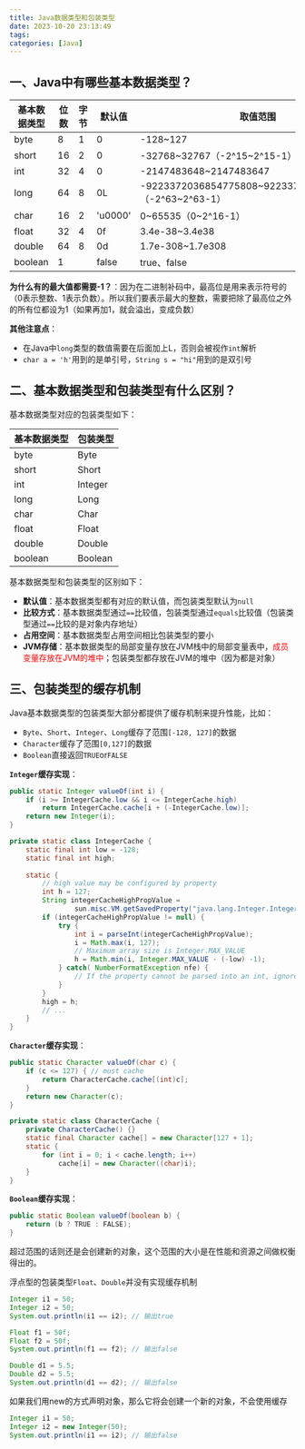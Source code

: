```yaml
---
title: Java数据类型和包装类型
date: 2023-10-20 23:13:49
tags:
categories: [Java]
---
```


## 一、Java中有哪些基本数据类型？
|基本数据类型|位数|字节|默认值|取值范围|
|---|---|---|---|---|
|byte|8|1|0|-128~127|
|short|16|2|0|-32768~32767（-2^15~2^15-1）|
|int|32|4|0|-2147483648~2147483647|
|long|64|8|0L|-9223372036854775808~9223372036854775807（-2^63~2^63-1）|
|char|16|2|'u0000'|0~65535（0~2^16-1）|
|float|32|4|0f|3.4e-38~3.4e38|
|double|64|8|0d|1.7e-308~1.7e308|
|boolean|1||false|true、false|

**为什么有的最大值都需要-1？**：因为在二进制补码中，最高位是用来表示符号的（0表示整数、1表示负数）。所以我们要表示最大的整数，需要把除了最高位之外的所有位都设为1（如果再加1，就会溢出，变成负数）

**其他注意点**：
* 在Java中`long`类型的数值需要在后面加上L，否则会被视作`int`解析
* `char a = 'h'`用到的是单引号，`String s = "hi"`用到的是双引号

## 二、基本数据类型和包装类型有什么区别？
基本数据类型对应的包装类型如下：

|基本数据类型|包装类型|
|---|---|
|byte|Byte|
|short|Short|
|int|Integer|
|long|Long|
|char|Char|
|float|Float|
|double|Double|
|boolean|Boolean|

基本数据类型和包装类型的区别如下：
* **默认值**：基本数据类型都有对应的默认值，而包装类型默认为`null`
* **比较方式**：基本数据类型通过`==`比较值，包装类型通过`equals`比较值（包装类型通过`==`比较的是对象内存地址）
* **占用空间**：基本数据类型占用空间相比包装类型的要小
* **JVM存储**：基本数据类型的局部变量存放在JVM栈中的局部变量表中，<font color=red>成员变量存放在JVM的堆中</font>；包装类型都存放在JVM的堆中（因为都是对象）

## 三、包装类型的缓存机制
Java基本数据类型的包装类型大部分都提供了缓存机制来提升性能，比如：
* `Byte`、`Short`、`Integer`、`Long`缓存了范围`[-128, 127]`的数据
* `Character`缓存了范围`[0,127]`的数据
* `Boolean`直接返回`TRUE`or`FALSE`

**`Integer`缓存实现**：
```java
public static Integer valueOf(int i) {
    if (i >= IntegerCache.low && i <= IntegerCache.high)
        return IntegerCache.cache[i + (-IntegerCache.low)];
    return new Integer(i);
}

private static class IntegerCache {
    static final int low = -128;
    static final int high;
    
    static {
        // high value may be configured by property
        int h = 127;
        String integerCacheHighPropValue =
                sun.misc.VM.getSavedProperty("java.lang.Integer.IntegerCache.high");
        if (integerCacheHighPropValue != null) {
            try {
                int i = parseInt(integerCacheHighPropValue);
                i = Math.max(i, 127);
                // Maximum array size is Integer.MAX_VALUE
                h = Math.min(i, Integer.MAX_VALUE - (-low) -1);
            } catch( NumberFormatException nfe) {
                // If the property cannot be parsed into an int, ignore it.
            }
        }
        high = h;
        // ...
    }
}
```

**`Character`缓存实现**：
```java
public static Character valueOf(char c) {
    if (c <= 127) { // must cache
        return CharacterCache.cache[(int)c];
    }
    return new Character(c);
}

private static class CharacterCache {
    private CharacterCache() {}
    static final Character cache[] = new Character[127 + 1];
    static {
        for (int i = 0; i < cache.length; i++)
            cache[i] = new Character((char)i);
    }
}
```

**`Boolean`缓存实现**：
```java
public static Boolean valueOf(boolean b) {
    return (b ? TRUE : FALSE);
}
```

超过范围的话则还是会创建新的对象，这个范围的大小是在性能和资源之间做权衡得出的。

浮点型的包装类型`Float`、`Double`并没有实现缓存机制
```java
Integer i1 = 50;
Integer i2 = 50;
System.out.println(i1 == i2); // 输出true

Float f1 = 50f;
Float f2 = 50f;
System.out.println(f1 == f2); // 输出false

Double d1 = 5.5;
Double d2 = 5.5;
System.out.println(d1 == d2); // 输出false
```

如果我们用new的方式声明对象，那么它将会创建一个新的对象，不会使用缓存
```java
Integer i1 = 50;
Integer i2 = new Integer(50);
System.out.println(i1 == i2); // 输出false
```